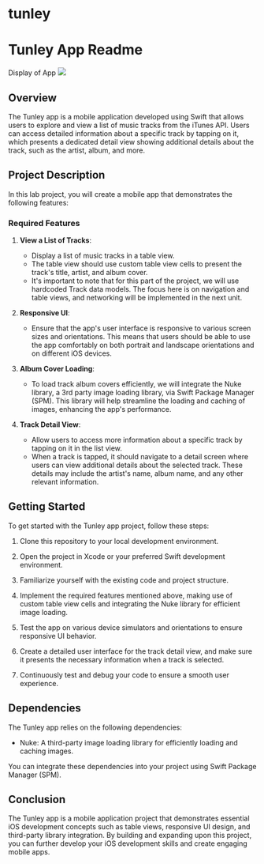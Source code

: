 # tunley
# Tunley App Readme

Display of App 
    <a href="https://www.loom.com/share/bc5e8cc27ca145cda8ca46b7816a7f50">
    <a href="https://www.loom.com/share/bc5e8cc27ca145cda8ca46b7816a7f50">
      <img style="max-width:300px;" src="null">
    </a>

## Overview

The Tunley app is a mobile application developed using Swift that allows users to explore and view a list of music tracks from the iTunes API. Users can access detailed information about a specific track by tapping on it, which presents a dedicated detail view showing additional details about the track, such as the artist, album, and more.

## Project Description

In this lab project, you will create a mobile app that demonstrates the following features:

### Required Features

1. **View a List of Tracks**:
   - Display a list of music tracks in a table view.
   - The table view should use custom table view cells to present the track's title, artist, and album cover.
   - It's important to note that for this part of the project, we will use hardcoded Track data models. The focus here is on navigation and table views, and networking will be implemented in the next unit.

2. **Responsive UI**:
   - Ensure that the app's user interface is responsive to various screen sizes and orientations. This means that users should be able to use the app comfortably on both portrait and landscape orientations and on different iOS devices.

3. **Album Cover Loading**:
   - To load track album covers efficiently, we will integrate the Nuke library, a 3rd party image loading library, via Swift Package Manager (SPM). This library will help streamline the loading and caching of images, enhancing the app's performance.

4. **Track Detail View**:
   - Allow users to access more information about a specific track by tapping on it in the list view.
   - When a track is tapped, it should navigate to a detail screen where users can view additional details about the selected track. These details may include the artist's name, album name, and any other relevant information.

## Getting Started

To get started with the Tunley app project, follow these steps:

1. Clone this repository to your local development environment.

2. Open the project in Xcode or your preferred Swift development environment.

3. Familiarize yourself with the existing code and project structure.

4. Implement the required features mentioned above, making use of custom table view cells and integrating the Nuke library for efficient image loading.

5. Test the app on various device simulators and orientations to ensure responsive UI behavior.

6. Create a detailed user interface for the track detail view, and make sure it presents the necessary information when a track is selected.

7. Continuously test and debug your code to ensure a smooth user experience.

## Dependencies

The Tunley app relies on the following dependencies:

- Nuke: A third-party image loading library for efficiently loading and caching images.

You can integrate these dependencies into your project using Swift Package Manager (SPM).


## Conclusion

The Tunley app is a mobile application project that demonstrates essential iOS development concepts such as table views, responsive UI design, and third-party library integration. By building and expanding upon this project, you can further develop your iOS development skills and create engaging mobile apps. 
